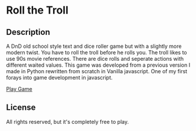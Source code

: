 # Roll the Troll

## Description

A DnD old school style text and dice roller game but with a slightly more modern twist.  You have to roll the troll before he rolls you.  The troll likes to use 90s movie references.  There are dice rolls and seperate actions with different waited values.  This game was developed from a previous version I made in Python rewritten from scratch in Vanilla javascript. One of my first forays into game development in javascript.

[Play Game](https://apps4everyone.tech/apps/roll-the-troll/index.html)

## License
All rights reserved, but it's completely free to play.
